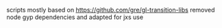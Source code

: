 scripts mostly based on https://github.com/gre/gl-transition-libs
removed node gyp dependencies and adapted for jxs use
